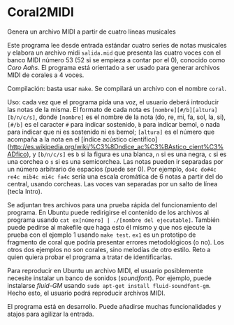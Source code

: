 # Coral2MIDI
Genera un archivo MIDI a partir de cuatro líneas musicales


Este programa lee desde entrada estándar cuatro series de notas musicales y elabora un archivo midi `salida.mid` que presenta las cuatro voces con el banco MIDI número 53 (52 si se empieza a contar por el 0), conocido como *Coro Aahs*. El programa está orientado a ser usado para generar archivos MIDI de corales a 4 voces.

Compilación: basta usar `make`. Se compilará un archivo con el nombre `coral`.

Uso: cada vez que el programa pida una voz, el usuario deberá introducir las notas de la misma. El formato de cada nota es `[nombre][#/b][altura][b/n/c/s]`, donde `[nombre]` es el nombre de la nota (do, re, mi, fa, sol, la, si), `[#/b]` es el caracter `#` para indicar sostenido, `b` para indicar bemol, o nada para indicar que ni es sostenido ni es bemol; `[altura]` es el número que acompaña a la nota en el [índice acústico científico] (http://es.wikipedia.org/wiki/%C3%8Dndice_ac%C3%BAstico_cient%C3%ADfico), y `[b/n/c/s]` es `b` si la figura es una blanca, `n` si es una negra, `c` si es una corchea o `s` si es una semicorchea. Las notas pueden ir separadas por un número arbitrario de espacios (puede ser 0). Por ejemplo, `do4c do#4c re4c mib4c mi4c fa4c` sería una escala cromática de 6 notas a partir del do central, usando corcheas. Las voces van separadas por un salto de línea (tecla Intro).

Se adjuntan tres archivos para una prueba rápida del funcionamiento del programa. En Ubuntu puede redirigirse el contenido de los archivos al programa usando `cat ex[número] | ./[nombre del ejecutable]`. También puede pedirse al makefile que haga esto él mismo y que nos ejecute la prueba con el ejemplo 1 usando `make test`. `ex1` es un prototipo de fragmento de coral que podría presentar errores metodológicos (o no). Los otros dos ejemplos no son corales, sino melodías de otro estilo. Reto a quien quiera probar el programa a tratar de identificarlas.

Para reproducir en Ubuntu un archivo MIDI, el usuario posiblemente necesite instalar un banco de sonidos (*soundfont*). Por ejemplo, puede instalarse *fluid-GM* usando `sudo apt-get install fluid-soundfont-gm`. Hecho esto, el usuario podrá reproducir archivos MIDI.

El programa está en desarrollo. Puede añadirse muchas funcionalidades y atajos para agilizar la entrada.

